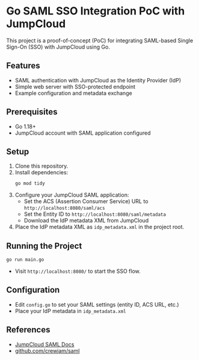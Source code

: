 # Go SAML SSO Integration PoC with JumpCloud

This project is a proof-of-concept (PoC) for integrating SAML-based Single Sign-On (SSO) with JumpCloud using Go.

## Features
- SAML authentication with JumpCloud as the Identity Provider (IdP)
- Simple web server with SSO-protected endpoint
- Example configuration and metadata exchange

## Prerequisites
- Go 1.18+
- JumpCloud account with SAML application configured

## Setup
1. Clone this repository.
2. Install dependencies:
   ```sh
   go mod tidy
   ```
3. Configure your JumpCloud SAML application:
   - Set the ACS (Assertion Consumer Service) URL to `http://localhost:8080/saml/acs`
   - Set the Entity ID to `http://localhost:8080/saml/metadata`
   - Download the IdP metadata XML from JumpCloud
4. Place the IdP metadata XML as `idp_metadata.xml` in the project root.

## Running the Project
```sh
go run main.go
```

- Visit `http://localhost:8080/` to start the SSO flow.

## Configuration
- Edit `config.go` to set your SAML settings (entity ID, ACS URL, etc.)
- Place your IdP metadata in `idp_metadata.xml`

## References
- [JumpCloud SAML Docs](https://jumpcloud.com/support/saml)
- [github.com/crewjam/saml](https://github.com/crewjam/saml) 